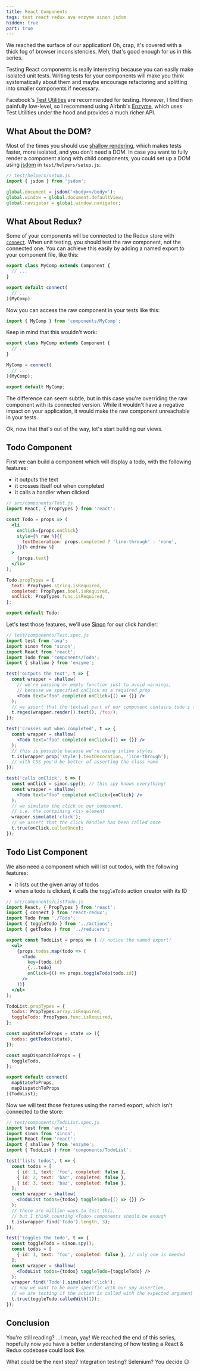 ```yaml
---
title: React Components
tags: test react redux ava enzyme sinon jsdom
hidden: true
part: true
---
```


We reached the surface of our application! Oh, crap, it's covered with a thick fog of browser inconsistencies. Meh, that's good enough for us in this series.

Testing React components is really interesting because you can easily make isolated unit tests. Writing tests for your components will make you think systematically about them and maybe encourage refactoring and splitting into smaller components if necessary.

Facebook's [Test Utilities] are recommended for testing. However, I find them painfully low-level, so I recommend using Airbnb's [Enzyme], which uses Test Utilities under the hood and provides a much richer API.

[Test Utilities]: http://facebook.github.io/react/docs/test-utils.html
[Enzyme]: http://airbnb.io/enzyme/

## What About the DOM?

Most of the times you should use [shallow rendering], which makes tests faster, more isolated, and you don't need a DOM. In case you want to fully render a component along with child components, you could set up a DOM using [jsdom] in `test/helpers/setup.js`:

```js
// test/helpers/setup.js
import { jsdom } from 'jsdom';

global.document = jsdom('<body></body>');
global.window = global.document.defaultView;
global.navigator = global.window.navigator;
```

[shallow rendering]: http://facebook.github.io/react/docs/test-utils.html#shallow-rendering
[jsdom]: https://github.com/tmpvar/jsdom

## What About Redux?

Some of your components will be connected to the Redux store with [`connect`]. When unit testing, you should test the raw component, not the connected one. You can achieve this easily by adding a named export to your component file, like this:

```js
export class MyComp extends Component {
  // ...
}

export default connect(
  // ...
)(MyComp)
```

Now you can access the raw component in your tests like this:

```js
import { MyComp } from 'components/MyComp';
```

Keep in mind that this wouldn't work:

```js
export class MyComp extends Component {
  // ...
}

MyComp = connect(
  // ...
)(MyComp);

export default MyComp;
```

The difference can seem subtle, but in this case you're overriding the raw component with its connected version. While it wouldn't have a negative impact on your application, it would make the raw component unreachable in your tests.

Ok, now that that's out of the way, let's start building our views.

[`connect`]: https://github.com/reactjs/react-redux/blob/master/docs/api.md#connectmapstatetoprops-mapdispatchtoprops-mergeprops-options

## Todo Component

First we can build a component which will display a todo, with the following features:

  - it outputs the text
  - it crosses itself out when completed
  - it calls a handler when clicked

```jsx
// src/components/Test.js
import React, { PropTypes } from 'react';

const Todo = props => (
  <li
    onClick={props.onClick}
    style={% raw %}{{
      textDecoration: props.completed ? 'line-through' : 'none',
    }}{% endraw %}
  >
    {props.text}
  </li>
);

Todo.propTypes = {
  text: PropTypes.string.isRequired,
  completed: PropTypes.bool.isRequired,
  onClick: PropTypes.func.isRequired,
};

export default Todo;
```

Let's test those features, we'll use [Sinon] for our click handler:

```jsx
// test/components/Test.spec.js
import test from 'ava';
import sinon from 'sinon';
import React from 'react';
import Todo from 'components/Todo';
import { shallow } from 'enzyme';

test('outputs the text', t => {
  const wrapper = shallow(
    // we're passing an empty function just to avoid warnings,
    // because we specified onClick as a required prop
    <Todo text="foo" completed onClick={() => {}} />
  );
  // we assert that the textual part of our component contains todo's text
  t.regex(wrapper.render().text(), /foo/);
});

test('crosses out when completed', t => {
  const wrapper = shallow(
    <Todo text="foo" completed onClick={() => {}} />
  );
  // this is possible because we're using inline styles
  t.is(wrapper.prop('style').textDecoration, 'line-through');
  // with CSS you'd be better of asserting the class name
});

test('calls onClick', t => {
  const onClick = sinon.spy(); // this spy knows everything!
  const wrapper = shallow(
    <Todo text="foo" completed onClick={onClick} />
  );
  // we simulate the click on our component,
  // i.e. the containing <li> element
  wrapper.simulate('click');
  // we assert that the click handler has been called once
  t.true(onClick.calledOnce);
});
```

[Sinon]: http://sinonjs.org/

## Todo List Component

We also need a component which will list out todos, with the following features:

  - it lists out the given array of todos
  - when a todo is clicked, it calls the `toggleTodo` action creator with its ID

```jsx
// src/components/ListTodo.js
import React, { PropTypes } from 'react';
import { connect } from 'react-redux';
import Todo from './Todo';
import { toggleTodo } from '../actions';
import { getTodos } from '../reducers';

export const TodoList = props => ( // notice the named export!
  <ul>
    {props.todos.map(todo => (
      <Todo
        key={todo.id}
        {...todo}
        onClick={() => props.toggleTodo(todo.id)}
      />
    ))}
  </ul>
);

TodoList.propTypes = {
  todos: PropTypes.array.isRequired,
  toggleTodo: PropTypes.func.isRequired,
};

const mapStateToProps = state => ({
  todos: getTodos(state),
});

const mapDispatchToProps = {
  toggleTodo,
};

export default connect(
  mapStateToProps,
  mapDispatchToProps
)(TodoList);
```

Now we will test those features using the named export, which isn't connected to the store:

```jsx
// test/components/TodoList.spec.js
import test from 'ava';
import sinon from 'sinon';
import React from 'react';
import { shallow } from 'enzyme';
import { TodoList } from 'components/TodoList';

test('lists todos', t => {
  const todos = [
    { id: 1, text: 'foo', completed: false },
    { id: 2, text: 'bar', completed: false },
    { id: 3, text: 'baz', completed: false },
  ];
  const wrapper = shallow(
    <TodoList todos={todos} toggleTodo={() => {}} />
  );
  // there are million ways to test this,
  // but I think counting <Todo> components should be enough
  t.is(wrapper.find('Todo').length, 3);
});

test('toggles the todo', t => {
  const toggleTodo = sinon.spy();
  const todos = [
    { id: 1, text: 'foo', completed: false }, // only one is needed
  ];
  const wrapper = shallow(
    <TodoList todos={todos} toggleTodo={toggleTodo} />
  );
  wrapper.find('Todo').simulate('click');
  // now we want to be more specific with our spy assertion,
  // we are testing if the action is called with the expected argument
  t.true(toggleTodo.calledWith(1));
});
```

## Conclusion

You're still reading? ...I mean, yay! We reached the end of this series, hopefully now you have a better understanding of how testing a React & Redux codebase could look like.

What could be the next step? Integration testing? Selenium? You decide :wink:
